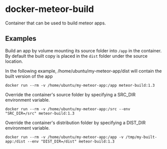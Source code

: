 # docker-meteor-build
Container that can be used to build meteor apps.

## Examples

Build an app by volume mounting its source folder into `/app` in the container. By default the built copy is placed in the `dist` folder under the source location.

In the following example, /home/ubuntu/my-meteor-app/dist will contain the built version of the app
```
docker run --rm -v /home/ubuntu/my-meteor-app:/app meteor-build:1.3
```

Override the container's source folder by specifying a SRC_DIR environment variable.
```
docker run --rm -v /home/ubuntu/my-meteor-app:/src --env "SRC_DIR=/src" meteor-build:1.3
```

Override the container's distribution folder by specifying a DIST_DIR environment variable.
```
docker run --rm -v /home/ubuntu/my-meteor-app:/app -v /tmp/my-built-app:/dist --env "DIST_DIR=/dist" meteor-build:1.3
```
